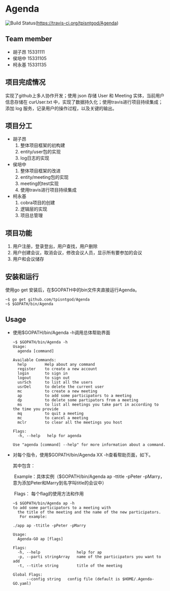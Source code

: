 # Agenda

![Build Status](https://travis-ci.org/tpisntgod/Agenda.svg?branch=master)(https://travis-ci.org/tpisntgod/Agenda)

## Team member
- 胡子昂 15331111 
- 侯培中 15331105
- 柯永基 15331135

## 项目完成情况
实现了github上多人协作开发；使用 json 存储 User 和 Meeting 实体，当前用户信息存储在 curUser.txt 中，实现了数据持久化；使用travis进行项目持续集成；添加 log 服务，记录用户的操作过程，以及关键的输出。

## 项目分工

- 胡子昂
    1. 整体项目框架的初构建
    2. entity/user包的实现 
    3. log日志的实现
- 侯培中
    1. 整体项目框架的改进  
    2. entity/meeting包的实现  
    3. meeting的test实现  
    4. 使用travis进行项目持续集成
- 柯永基
  1. cobra项目的创建 
  2. 逻辑层的实现 
  3. 项目总管理

## 项目功能

1. 用户注册，登录登出，用户查找，用户删除
2. 用户创建会议，取消会议，修改会议人员，显示所有要参加的会议
3. 用户和会议储存

## 安装和运行

使用go get 安装后，在$GOPATH中的bin文件夹直接运行Agenda。

```shell
~$ go get github.com/tpisntgod/Agenda
~$ $GOPATH/bin/Agenda
```

## Usage
- 使用$GOPATH/bin/Agenda -h调用总体帮助界面

  ```shell
  ~$ $GOPATH/bin/Agenda -h
  Usage:
    agenda [command]

  Available Commands:
    help        Help about any command
    register    to create a new account
    login       to sign in
    logout      to sign out
    usrSch      to list all the users
    usrDel      to delete the current user
    mc          to create a new meeting
    ap          to add some participators to a meeting
    dp          to delete some partipators from a meeting
    ms          to list all meetings you take part in according to the time you provide
    mq          to quit a meeting
    mc          to cancel a meeting
    mclr        to clear all the meetings you host

  Flags:
    -h, --help   help for agenda

  Use "agenda [command] --help" for more information about a command.
  ```

- 对每个指令，使用$GOPATH/bin/Agenda XX -h查看帮助页面，如下。

  其中包含：

  ​	Example：具体实例（$GOPATH/bin/Agenda ap -ttitle -pPeter -pMarry，意为添加Peter和Marry到名字叫title的会议中）

  ​	Flags： 每个flag的使用方法和作用

  ```shell
  ~$ $GOPATH/bin/Agenda ap -h
  to add some participators to a meeting with 
  	the title of the meeting and the name of the new participators.
  	 For example:

  ./app ap -ttitle -pPeter -pMarry

  Usage:
    Agenda-GO ap [flags]

  Flags:
    -h, --help                help for ap
    -p, --parti stringArray   name of the participators you want to add 
    -t, --title string        title of the meeting

  Global Flags:
        --config string   config file (default is $HOME/.Agenda-GO.yaml)
  ```



